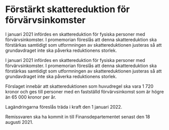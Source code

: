 # Förstärkt skattereduktion för förvärvsinkomster

I januari 2021 infördes en skattereduktion för fysiska personer med förvärvsinkomster. I promemorian föreslås att denna skattereduktion ska förstärkas samtidigt som utformningen av skattereduktionen justeras så att grundavdraget inte ska påverka reduktionens storlek.

I januari 2021 infördes en skattereduktion för fysiska personer med förvärvsinkomster. I promemorian föreslås att denna skattereduktion ska förstärkas samtidigt som utformningen av skattereduktionen justeras så att grundavdraget inte ska påverka reduktionens storlek.

Förslaget innebär att skattereduktionen som huvudregel ska vara 1 720 kronor och ges till personer med en fastställd förvärvsinkomst som är högre än 65 000 kronor per år.

Lagändringarna föreslås träda i kraft den 1 januari 2022.

Remissvaren ska ha kommit in till Finansdepartementet senast den 18 augusti 2021.
